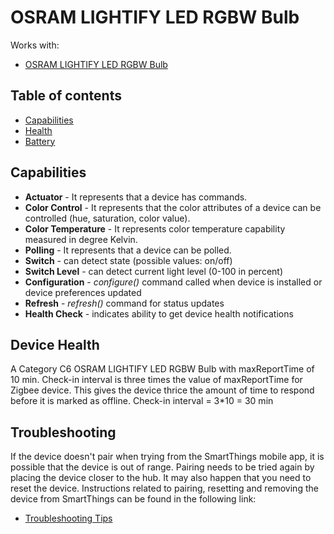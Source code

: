 # OSRAM LIGHTIFY LED RGBW Bulb



Works with: 

* [OSRAM LIGHTIFY LED RGBW Bulb](https://support.smartthings.com/hc/en-us/articles/207728173-OSRAM-LIGHTIFY-LED-Smart-Connected-Light-A19-RGBW)

## Table of contents

* [Capabilities](#capabilities)
* [Health](#device-health)
* [Battery](#battery-specification)

## Capabilities

* **Actuator** - It represents that a device has commands.
* **Color Control** - It represents that the color attributes of a device can be controlled (hue, saturation, color value).
* **Color Temperature** - It represents color temperature capability measured in degree Kelvin.
* **Polling** - It represents that a device can be polled.
* **Switch** - can detect state (possible values: on/off)
* **Switch Level** - can detect current light level (0-100 in percent)
* **Configuration** - _configure()_ command called when device is installed or device preferences updated
* **Refresh** - _refresh()_ command for status updates
* **Health Check** - indicates ability to get device health notifications


## Device Health

A Category C6 OSRAM LIGHTIFY LED RGBW Bulb with maxReportTime of 10 min.
Check-in interval is three times the value of maxReportTime for Zigbee device. 
This gives the device thrice the amount of time to respond before it is marked as offline.
Check-in interval = 3*10 = 30 min


## Troubleshooting

If the device doesn't pair when trying from the SmartThings mobile app, it is possible that the device is out of range.
Pairing needs to be tried again by placing the device closer to the hub.
It may also happen that you need to reset the device.
Instructions related to pairing, resetting and removing the device from SmartThings can be found in the following link:
* [Troubleshooting Tips](https://support.smartthings.com/hc/en-us/articles/207728173-OSRAM-LIGHTIFY-LED-Smart-Connected-Light-A19-RGBW)